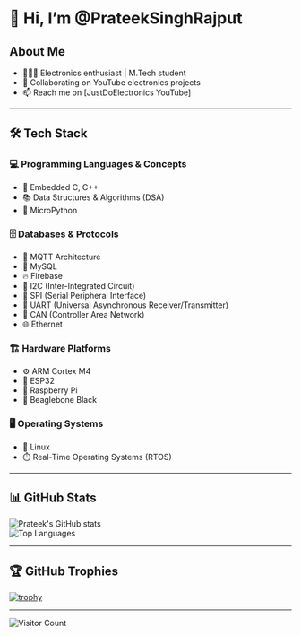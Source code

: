 # 👋 Hi, I’m @PrateekSinghRajput

## About Me
- 👨🏻‍💻 Electronics enthusiast | M.Tech student  
- 💞️ Collaborating on YouTube electronics projects  
- 📫 Reach me on [JustDoElectronics YouTube]

---

## 🛠 Tech Stack

### 💻 Programming Languages & Concepts
- 🐧 Embedded C, C++  
- 📚 Data Structures & Algorithms (DSA)  
- 🐍 MicroPython  

### 🗄️ Databases & Protocols
- 📡 MQTT Architecture  
- 🐬 MySQL  
- 🔥 Firebase  
- 🔄 I2C (Inter-Integrated Circuit)  
- 🔀 SPI (Serial Peripheral Interface)  
- 📡 UART (Universal Asynchronous Receiver/Transmitter)  
- 🚗 CAN (Controller Area Network)  
- 🌐 Ethernet  
 
### 🏗️ Hardware Platforms
- ⚙️ ARM Cortex M4  
- 📶 ESP32  
- 🍓 Raspberry Pi  
- 🐝 Beaglebone Black  

### 🖥️ Operating Systems
- 🐧 Linux  
- ⏱️ Real-Time Operating Systems (RTOS)  

---

## 📊 GitHub Stats

![Prateek's GitHub stats](https://github-readme-stats.vercel.app/api?username=PrateekSinghRajput&show_icons=true&theme=radical)  
![Top Languages](https://github-readme-stats.vercel.app/api/top-langs/?username=PrateekSinghRajput&layout=compact&theme=radical)  

---

## 🏆 GitHub Trophies  
[![trophy](https://github-profile-trophy.vercel.app/?username=PrateekSinghRajput&theme=radical)](https://github.com/ryo-ma/github-profile-trophy)

---

![Visitor Count](https://profile-counter.glitch.me/PrateekSinghRajput/count.svg)
